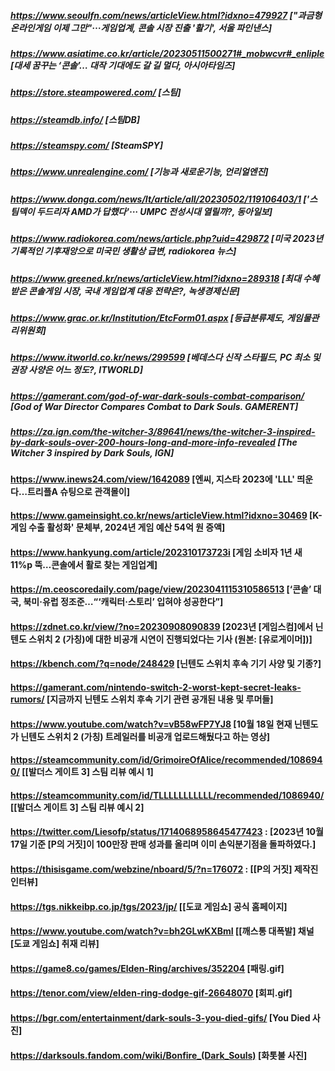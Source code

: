 ##### https://www.seoulfn.com/news/articleView.html?idxno=479927 ["과금형 온라인게임 이제 그만"···게임업계, 콘솔 시장 진출 '활기', 서울 파인낸스]
##### https://www.asiatime.co.kr/article/20230511500271#_mobwcvr#_enliple [대세 꿈꾸는 ‘콘솔’… 대작 기대에도 갈 길 멀다, 아시아타임즈]
##### https://store.steampowered.com/ [스팀]
##### https://steamdb.info/ [스팀DB]
##### https://steamspy.com/ [SteamSPY]
##### https://www.unrealengine.com/ [기능과 새로운기능, 언리얼엔진]
##### https://www.donga.com/news/It/article/all/20230502/119106403/1 ['스팀덱이 두드리자 AMD가 답했다'··· UMPC 전성시대 열릴까?, 동아일보]
##### https://www.radiokorea.com/news/article.php?uid=429872 [미국 2023년 기록적인 기후재앙으로 미국민 생활상 급변, radiokorea 뉴스]
##### https://www.greened.kr/news/articleView.html?idxno=289318 [최대 수혜 받은 콘솔게임 시장, 국내 게임업계 대응 전략은?, 녹생경제신문]
##### https://www.grac.or.kr/Institution/EtcForm01.aspx [등급분류제도, 게임물관리위원회]
##### https://www.itworld.co.kr/news/299599 [베데스다 신작 스타필드, PC 최소 및 권장 사양은 어느 정도?, ITWORLD]
##### https://gamerant.com/god-of-war-dark-souls-combat-comparison/ [God of War Director Compares Combat to Dark Souls. GAMERENT]
##### https://za.ign.com/the-witcher-3/89641/news/the-witcher-3-inspired-by-dark-souls-over-200-hours-long-and-more-info-revealed [The Witcher 3 inspired by Dark Souls, IGN]

#### https://www.inews24.com/view/1642089 [엔씨, 지스타 2023에 'LLL' 띄운다…트리플A 슈팅으로 관객몰이]
#### https://www.gameinsight.co.kr/news/articleView.html?idxno=30469 [K-게임 수출 활성화' 문체부, 2024년 게임 예산 54억 원 증액]
#### https://www.hankyung.com/article/202310173723i [게임 소비자 1년 새 11%p 뚝…콘솔에서 활로 찾는 게임업계]
#### https://m.ceoscoredaily.com/page/view/2023041115310586513 [‘콘솔’ 대국, 북미·유럽 정조준…“‘캐릭터·스토리’ 입혀야 성공한다”]

#### https://zdnet.co.kr/view/?no=20230908090839 [2023년 [게임스컴]에서 닌텐도 스위치 2 (가칭)에 대한 비공개 시연이 진행되었다는 기사 (원본: [유로게이머])]
#### https://kbench.com/?q=node/248429 [닌텐도 스위치 후속 기기 사양 및 기종?]
#### https://gamerant.com/nintendo-switch-2-worst-kept-secret-leaks-rumors/ [지금까지 닌텐도 스위치 후속 기기 관련 공개된 내용 및 루머들]
#### https://www.youtube.com/watch?v=vB58wFP7YJ8 [10월 18일 현재 닌텐도가 닌텐도 스위치 2 (가칭) 트레일러를 비공개 업로드해뒀다고 하는 영상]

#### https://steamcommunity.com/id/GrimoireOfAlice/recommended/1086940/ [[발더스 게이트 3] 스팀 리뷰 예시 1]
#### https://steamcommunity.com/id/TLLLLLLLLLLL/recommended/1086940/ [[발더스 게이트 3] 스팀 리뷰 예시 2]

#### https://twitter.com/Liesofp/status/1714068958645477423 : [2023년 10월 17일 기준 [P의 거짓]이 100만장 판매 성과를 올리며 이미 손익분기점을 돌파하였다.] 
####  https://thisisgame.com/webzine/nboard/5/?n=176072 : [[P의 거짓] 제작진 인터뷰]

#### https://tgs.nikkeibp.co.jp/tgs/2023/jp/ [[도쿄 게임쇼] 공식 홈페이지]
#### https://www.youtube.com/watch?v=bh2GLwKXBmI [[깨스통 대폭발] 채널 [도쿄 게임쇼] 취재 리뷰]

#### https://game8.co/games/Elden-Ring/archives/352204 [패링.gif]
#### https://tenor.com/view/elden-ring-dodge-gif-26648070 [회피.gif]
#### https://bgr.com/entertainment/dark-souls-3-you-died-gifs/ [You Died 사진]
#### https://darksouls.fandom.com/wiki/Bonfire_(Dark_Souls) [화톳불 사진]
